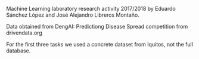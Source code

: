 Machine Learning laboratory research activity 2017/2018 by Eduardo Sánchez López and José Alejandro Libreros Montaño.

Data obtained from DengAI: Predictiong Disease Spread competition from drivendata.org

For the first three tasks we used a concrete dataset from Iquitos, not the full database.
